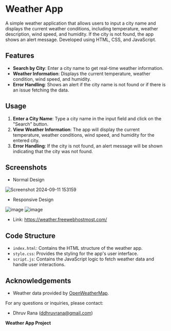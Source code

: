 # Weather App

A simple weather application that allows users to input a city name and displays the current weather conditions, including temperature, weather description, wind speed, and humidity. If the city is not found, the app shows an alert message. Developed using HTML, CSS, and JavaScript.

## Features

- **Search by City**: Enter a city name to get real-time weather information.
- **Weather Information**: Displays the current temperature, weather condition, wind speed, and humidity.
- **Error Handling**: Shows an alert if the city name is not found or if there is an issue fetching the data.

## Usage

1. **Enter a City Name**: Type a city name in the input field and click on the "Search" button.
2. **View Weather Information**: The app will display the current temperature, weather conditions, wind speed, and humidity for the entered city.
3. **Error Handling**: If the city is not found, an alert message will be shown indicating that the city was not found.

## Screenshots
- Normal Design

![Screenshot 2024-09-11 153159](https://github.com/user-attachments/assets/3dd26116-2209-47d1-847e-a130dafbfe76)

- Responsive Design
  
![image](https://github.com/user-attachments/assets/6b815a21-2087-42a9-bc71-34624448530c)
![image](https://github.com/user-attachments/assets/b66838c1-7ecb-4fc5-a821-adce0df8df15)


- Link: https://weather.freewebhostmost.com/

## Code Structure

- `index.html`: Contains the HTML structure of the weather app.
- `style.css`: Provides the styling for the app's user interface.
- `script.js`: Contains the JavaScript logic to fetch weather data and handle user interactions.


## Acknowledgements

- Weather data provided by [OpenWeatherMap](https://openweathermap.org/).

For any questions or inquiries, please contact:
- Dhruv Rana (ddhruvrana@gmail.com)

  
**Weather App Project**
